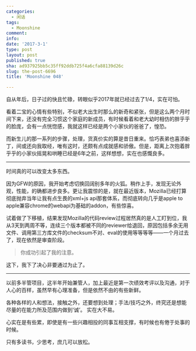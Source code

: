 ```yaml
---
categories:
  - 闲话
tags:
  - Moonshine
comment: 
info: 
date: '2017-3-1'
type: post
layout: post
published: true
sha: ad937925bb5c35ff92ddb725f4a6cfa88139d26c
slug: the-post-6696
title: 'Moonshine 048'

---
```


自从年后，日子过的快且忙碌，转眼似乎2017年就已经过去了1/4，实在可怕。

看着二宝的心情有些特别，不似老大出生时那么的新奇和紧张，但是这么两个月时间下来，还没有完全习惯这个家庭的新成员，有时候看着和老大幼时相仿的胖乎乎的脸庞，会有一点恍惚感，我就这样已经是两个小家伙的爸爸了，惶恐。

而新生儿的那一系列的步骤，处理，货真价实的算是昔日重来。恰巧表弟也喜添新丁，间或还向我取经，唯有这时，还颇有点成就感和骄傲。但是，距离上次抱着胖乎乎的小家伙摇晃和哄睡已经是6年之前，这样想想，实在也感慨良多。

----

时间真的可以改变太多东西。

因为GFW的原因，我开始考虑切换回阔别多年的火狐。稍作上手，发现无论外观，性能，的确都进步良多。更让我震惊的是，就在最近版本，Mozilla已经打算彻底抛弃当年让我有点生畏的xml+js api那套体系，而彻底转向几乎是apple to apple兼容chrome的webapi为基础的addon，有些惊喜。

试着做了下移植，结果发现Mozilla的代码review过程居然真的是人工盯到位，我从3天到两周不等，连续三个版本都被不同的reviewer给退回，原因包括多余无用文件、调用第三方库文件的checksum不对、eval的使用等等等等——一个月过去了，现在依然是审查阶段。

> 你成功引起了我的注意。

这下，我下了决心非要通过为止了。

----

以前多半管项目，这半年开始兼管人，加上最近是第一次绩效考评以及沟通，对于人心的百样，虽然早有心理准备，但是依然不由的有些新鲜。

各种各样的人和想法，接触之外，还要想到处理；手法/技巧之外，终究还是想能尽量的在能力所及范围内做到‘诚’。 实在大不易。

心实在是有些累，即使是有一些兴趣相投的同事互相支撑，有时候也有倦于处事的时候。

只有多读书，少思考，庶几可以放松。

